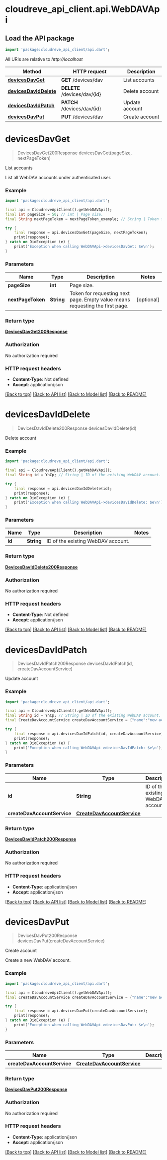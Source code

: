 # cloudreve_api_client.api.WebDAVApi

## Load the API package
```dart
import 'package:cloudreve_api_client/api.dart';
```

All URIs are relative to *http://localhost*

Method | HTTP request | Description
------------- | ------------- | -------------
[**devicesDavGet**](WebDAVApi.md#devicesdavget) | **GET** /devices/dav | List accounts
[**devicesDavIdDelete**](WebDAVApi.md#devicesdaviddelete) | **DELETE** /devices/dav/{id} | Delete account
[**devicesDavIdPatch**](WebDAVApi.md#devicesdavidpatch) | **PATCH** /devices/dav/{id} | Update account
[**devicesDavPut**](WebDAVApi.md#devicesdavput) | **PUT** /devices/dav | Create account


# **devicesDavGet**
> DevicesDavGet200Response devicesDavGet(pageSize, nextPageToken)

List accounts

List all WebDAV accounts under authenticated user.

### Example
```dart
import 'package:cloudreve_api_client/api.dart';

final api = CloudreveApiClient().getWebDAVApi();
final int pageSize = 50; // int | Page size.
final String nextPageToken = nextPageToken_example; // String | Token for requesting next page. Empty value means requesting the first page.

try {
    final response = api.devicesDavGet(pageSize, nextPageToken);
    print(response);
} catch on DioException (e) {
    print('Exception when calling WebDAVApi->devicesDavGet: $e\n');
}
```

### Parameters

Name | Type | Description  | Notes
------------- | ------------- | ------------- | -------------
 **pageSize** | **int**| Page size. | 
 **nextPageToken** | **String**| Token for requesting next page. Empty value means requesting the first page. | [optional] 

### Return type

[**DevicesDavGet200Response**](DevicesDavGet200Response.md)

### Authorization

No authorization required

### HTTP request headers

 - **Content-Type**: Not defined
 - **Accept**: application/json

[[Back to top]](#) [[Back to API list]](../README.md#documentation-for-api-endpoints) [[Back to Model list]](../README.md#documentation-for-models) [[Back to README]](../README.md)

# **devicesDavIdDelete**
> DevicesDavIdDelete200Response devicesDavIdDelete(id)

Delete account



### Example
```dart
import 'package:cloudreve_api_client/api.dart';

final api = CloudreveApiClient().getWebDAVApi();
final String id = YnCp; // String | ID of the existing WebDAV account.

try {
    final response = api.devicesDavIdDelete(id);
    print(response);
} catch on DioException (e) {
    print('Exception when calling WebDAVApi->devicesDavIdDelete: $e\n');
}
```

### Parameters

Name | Type | Description  | Notes
------------- | ------------- | ------------- | -------------
 **id** | **String**| ID of the existing WebDAV account. | 

### Return type

[**DevicesDavIdDelete200Response**](DevicesDavIdDelete200Response.md)

### Authorization

No authorization required

### HTTP request headers

 - **Content-Type**: Not defined
 - **Accept**: application/json

[[Back to top]](#) [[Back to API list]](../README.md#documentation-for-api-endpoints) [[Back to Model list]](../README.md#documentation-for-models) [[Back to README]](../README.md)

# **devicesDavIdPatch**
> DevicesDavIdPatch200Response devicesDavIdPatch(id, createDavAccountService)

Update account



### Example
```dart
import 'package:cloudreve_api_client/api.dart';

final api = CloudreveApiClient().getWebDAVApi();
final String id = YnCp; // String | ID of the existing WebDAV account.
final CreateDavAccountService createDavAccountService = {"name":"new account","uri":"cloudreve://my/002i8OT6osgrXrQEqPp1mMqB9UfxjB0q","proxy":true,"readonly":true}; // CreateDavAccountService | 

try {
    final response = api.devicesDavIdPatch(id, createDavAccountService);
    print(response);
} catch on DioException (e) {
    print('Exception when calling WebDAVApi->devicesDavIdPatch: $e\n');
}
```

### Parameters

Name | Type | Description  | Notes
------------- | ------------- | ------------- | -------------
 **id** | **String**| ID of the existing WebDAV account. | 
 **createDavAccountService** | [**CreateDavAccountService**](CreateDavAccountService.md)|  | [optional] 

### Return type

[**DevicesDavIdPatch200Response**](DevicesDavIdPatch200Response.md)

### Authorization

No authorization required

### HTTP request headers

 - **Content-Type**: application/json
 - **Accept**: application/json

[[Back to top]](#) [[Back to API list]](../README.md#documentation-for-api-endpoints) [[Back to Model list]](../README.md#documentation-for-models) [[Back to README]](../README.md)

# **devicesDavPut**
> DevicesDavPut200Response devicesDavPut(createDavAccountService)

Create account

Create a new WebDAV account.

### Example
```dart
import 'package:cloudreve_api_client/api.dart';

final api = CloudreveApiClient().getWebDAVApi();
final CreateDavAccountService createDavAccountService = {"name":"new account","uri":"cloudreve://my/0","proxy":true,"readonly":true}; // CreateDavAccountService | 

try {
    final response = api.devicesDavPut(createDavAccountService);
    print(response);
} catch on DioException (e) {
    print('Exception when calling WebDAVApi->devicesDavPut: $e\n');
}
```

### Parameters

Name | Type | Description  | Notes
------------- | ------------- | ------------- | -------------
 **createDavAccountService** | [**CreateDavAccountService**](CreateDavAccountService.md)|  | [optional] 

### Return type

[**DevicesDavPut200Response**](DevicesDavPut200Response.md)

### Authorization

No authorization required

### HTTP request headers

 - **Content-Type**: application/json
 - **Accept**: application/json

[[Back to top]](#) [[Back to API list]](../README.md#documentation-for-api-endpoints) [[Back to Model list]](../README.md#documentation-for-models) [[Back to README]](../README.md)

